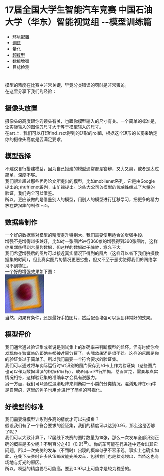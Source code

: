 # 17届全国大学生智能汽车竞赛 中国石油大学（华东）智能视觉组 --模型训练篇
+ [环境配置](./%E6%96%87%E6%A1%A3/%E7%8E%AF%E5%A2%83%E9%85%8D%E7%BD%AE.md)
+ [训练](./文档/%E8%AE%AD%E7%BB%83.md)
+ [量化](./文档/%E9%87%8F%E5%8C%96.md)
+ [超模型](./文档/%E8%B6%85%E6%A8%A1%E5%9E%8B.md)
+ 数据增强
+ 目标检测

# 
模型的精度在比赛中非常关键，毕竟分类错误的罚时是非常狠的。  
在这里分享下我们的经验：
## 摄像头放置
摄像头的高度跟你的镜头有关，也跟你模型输入的尺寸有关。一个简单的标准是，让实际输入的图像的尺寸大于等于模型输入的尺寸。  
在art上，我们可以打印find_rect得到的矩形的roi值，根据这个矩形的长宽来确定你的摄像头高度是否满足要求。
## 模型选择
不建议自行搭建模型，因为自己搭建的模型通常都是答辩，又大又臭，或者是太过简单，深度不够。  
我们很难超过那些优秀论文所提出的模型，比如mobilenet系列，它是由Google提出的;shufflenet系列，由旷视提出。这些大公司的模型的优越性经过了大量的验证，我们完全可以借鉴。   
所以，更应该做的是借鉴别人的模型，用别人的模型进行迁移学习，把更多的精力放在数据集的制作上面。  
## 数据集制作
一个好的数据集对模型的精度提升特别大。我们需要使用适合的增强手段。  
增强不是增得越多越好，比如对一张图片进行360度的增强得到360张图片，这样你虽然能得到大量的数据，但这样的数据过于臃肿，意义不大。  
我们希望增强后的图片可以接近真实情况下得到的图片（这样可以省下我们拍摄数据集的时间），但比真实图片的情况更恶劣些，但又不至于恶劣使得我们的网络学习不到特征。    
一个好的增强效果如下图：    
![增强图片](./%E6%96%87%E6%A1%A3/source_48.jpg)     
当然，如果有条件，还是最好手拍图片，然后配合增强可以达到非常好的效果。
## 模型评价
我们通常通过验证集或者说是测试集上的准确率来判断模型的好坏。但有时候你会发现你在验证集的正确率都接近百分百了，实际效果还是很不好。这样的原因是你的验证集过于简单了。所以我们需要一个符合要求的验证集。  
我们可以通过将车实际运行时art识别的图片保存到sd卡上作为验证集（这些图片也可以作为数据增强的根据和目标），或者用art进行拍摄。总而言之，需要与真实情况相符，这样验证集的准确率才会具有说服力。    
另一方面，我们可以通过混淆矩阵来判断每一小类的分类情况。混淆矩阵在eiq中是自带的，这里的例子也用plt进行了简单的可视化。
## 好模型的标准
我们需要将模型训练到多高的精度才可以去摸鱼？    
假设我们有了一个符合要求的验证集，我们的精度可以达到0.95，那么这是否够了呢？    
我们可以大致计算下，17届线下决赛的图片数量为18张，那么一次发车全部识别正确的概率是多少呢？不到百分之40（$0.95^{18}$）。你的车可能在行进途中还会出其它问题，所以一次完美的发车（不罚时）出现的概率似乎不容乐观。事实上也确实如此，在线下决赛时许多队伍都没能完美发车，包括我们也是状况频出，当然这也有场地与灯光的原因。   
所以，模型的精度要尽可能高，要到0.97以上可能才是较为稳妥的。


